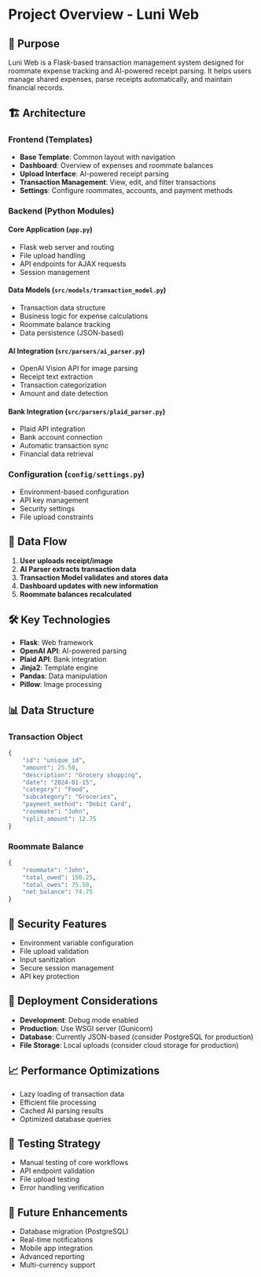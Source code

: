 # Project Overview - Luni Web

## 🎯 Purpose
Luni Web is a Flask-based transaction management system designed for roommate expense tracking and AI-powered receipt parsing. It helps users manage shared expenses, parse receipts automatically, and maintain financial records.

## 🏗️ Architecture

### **Frontend (Templates)**
- **Base Template**: Common layout with navigation
- **Dashboard**: Overview of expenses and roommate balances
- **Upload Interface**: AI-powered receipt parsing
- **Transaction Management**: View, edit, and filter transactions
- **Settings**: Configure roommates, accounts, and payment methods

### **Backend (Python Modules)**

#### **Core Application (`app.py`)**
- Flask web server and routing
- File upload handling
- API endpoints for AJAX requests
- Session management

#### **Data Models (`src/models/transaction_model.py`)**
- Transaction data structure
- Business logic for expense calculations
- Roommate balance tracking
- Data persistence (JSON-based)

#### **AI Integration (`src/parsers/ai_parser.py`)**
- OpenAI Vision API for image parsing
- Receipt text extraction
- Transaction categorization
- Amount and date detection

#### **Bank Integration (`src/parsers/plaid_parser.py`)**
- Plaid API integration
- Bank account connection
- Automatic transaction sync
- Financial data retrieval

### **Configuration (`config/settings.py`)**
- Environment-based configuration
- API key management
- Security settings
- File upload constraints

## 🔄 Data Flow

1. **User uploads receipt/image**
2. **AI Parser extracts transaction data**
3. **Transaction Model validates and stores data**
4. **Dashboard updates with new information**
5. **Roommate balances recalculated**

## 🛠️ Key Technologies

- **Flask**: Web framework
- **OpenAI API**: AI-powered parsing
- **Plaid API**: Bank integration
- **Jinja2**: Template engine
- **Pandas**: Data manipulation
- **Pillow**: Image processing

## 📊 Data Structure

### **Transaction Object**
```python
{
    "id": "unique_id",
    "amount": 25.50,
    "description": "Grocery shopping",
    "date": "2024-01-15",
    "category": "Food",
    "subcategory": "Groceries",
    "payment_method": "Debit Card",
    "roommate": "John",
    "split_amount": 12.75
}
```

### **Roommate Balance**
```python
{
    "roommate": "John",
    "total_owed": 150.25,
    "total_owes": 75.50,
    "net_balance": 74.75
}
```

## 🔐 Security Features

- Environment variable configuration
- File upload validation
- Input sanitization
- Secure session management
- API key protection

## 🚀 Deployment Considerations

- **Development**: Debug mode enabled
- **Production**: Use WSGI server (Gunicorn)
- **Database**: Currently JSON-based (consider PostgreSQL for production)
- **File Storage**: Local uploads (consider cloud storage for production)

## 📈 Performance Optimizations

- Lazy loading of transaction data
- Efficient file processing
- Cached AI parsing results
- Optimized database queries

## 🧪 Testing Strategy

- Manual testing of core workflows
- API endpoint validation
- File upload testing
- Error handling verification

## 🔮 Future Enhancements

- Database migration (PostgreSQL)
- Real-time notifications
- Mobile app integration
- Advanced reporting
- Multi-currency support
